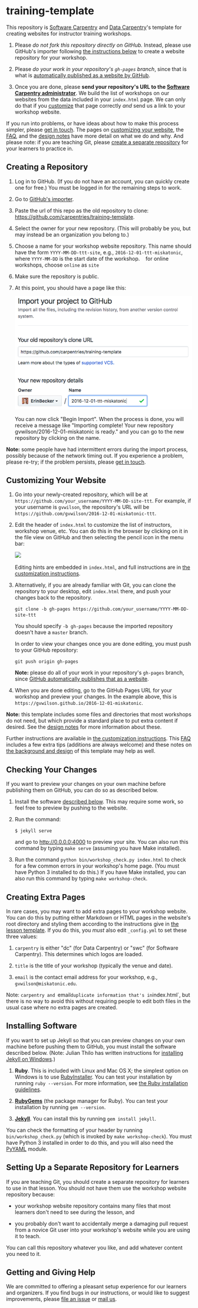 # training-template

This repository is [Software Carpentry][swc-site] and [Data Carpentry][dc-site]'s
template for creating websites for instructor training workshops.

1.  Please *do not fork this repository directly on GitHub.*
    Instead, please use GitHub's importer following [the instructions below](#creating-a-repository)
    to create a website repository for your workshop.

2.  Please *do your work in your repository's `gh-pages` branch*,
    since that is what is
    [automatically published as a website by GitHub][github-project-pages].

3.  Once you are done,
    please **send your repository's URL to the [Software Carpentry administrator][contact]**.
    We build the list of workshops on our websites from the data included in your `index.html` page.
    We can only do that if you [customize][customization] that page correctly
    *and* send us a link to your workshop website.

If you run into problems,
or have ideas about how to make this process simpler,
please [get in touch](#getting-and-giving-help).
The pages on [customizing your website][customization],
the [FAQ][faq],
and the [design notes][design] have more detail on what we do and why.
And please note:
if you are teaching Git,
please [create a separate repository](#setting-up-a-separate-repository-for-learners)
for your learners to practice in.

## Creating a Repository

1.  Log in to GitHub.
    (If you do not have an account, you can quickly create one for free.)
    You must be logged in for the remaining steps to work.

2.  Go to [GitHub's importer][importer].

3.  Paste the url of this repo as the old repository to clone:
    <https://github.com/carpentries/training-template>.

4.  Select the owner for your new repository.
    (This will probably be you, but may instead be an organization you belong to.)

5.  Choose a name for your workshop website repository.
    This name should have the form `YYYY-MM-DD-ttt-site`,
    e.g., `2016-12-01-ttt-miskatonic`,
    where `YYYY-MM-DD` is the start date of the workshop.
    for online workshops, choose `online` as `site`

6.  Make sure the repository is public.

7.  At this point, you should have a page like this:

    ![](fig/using-github-import.png?raw=true)

    You can now click "Begin Import".
    When the process is done,
    you will receive a message like
    "Importing complete! Your new repository gvwilson/2016-12-01-miskatonic is ready."
    and you can go to the new repository by clicking on the name.

**Note:**
some people have had intermittent errors during the import process,
possibly because of the network timing out.
If you experience a problem, please re-try;
if the problem persists,
please [get in touch](#getting-and-giving-help).

## Customizing Your Website

1.  Go into your newly-created repository,
    which will be at `https://github.com/your_username/YYYY-MM-DD-site-ttt`.
    For example,
    if your username is `gvwilson`,
    the repository's URL will be `https://github.com/gvwilson/2016-12-01-miskatonic-ttt`.

2.  Edit the header of `index.html` to customize the list of instructors,
    workshop venue, etc. 
    You can do this in the browser by clicking on it in the file view on GitHub
    and then selecting the pencil icon in the menu bar:

    ![](fig/edit-index-file-menu-bar.png?raw=true)
    
    Editing hints are embedded in `index.html`,
    and full instructions are in [the customization instructions][customization].

3.  Alternatively,
    if you are already familiar with Git,
    you can clone the repository to your desktop,
    edit `index.html` there,
    and push your changes back to the repository.

    ~~~
    git clone -b gh-pages https://github.com/your_username/YYYY-MM-DD-site-ttt
    ~~~

    You should specify `-b gh-pages` because the imported repository doesn't have a `master` branch.

    In order to view your changes once you are done editing,
    you must push to your GitHub repository:

    ~~~
    git push origin gh-pages
    ~~~

    **Note:**
    please do all of your work in your repository's `gh-pages` branch,
    since [GitHub automatically publishes that as a website][github-project-pages].

5.  When you are done editing,
    go to the GitHub Pages URL for your workshop and preview your changes.
    In the example above, this is `https://gvwilson.github.io/2016-12-01-miskatonic`.

**Note:**
this template includes some files and directories that most workshops do not need,
but which provide a standard place to put extra content if desired.
See the [design notes][design] for more information about these.

Further instructions are available in [the customization instructions][customization].
This [FAQ][faq] includes a few extra tips (additions are always welcome)
and these notes on [the background and design][design] of this template may help as well.

## Checking Your Changes

If you want to preview your changes on your own machine before publishing them on GitHub,
you can do so as described below.

1.  Install the software [described below](#installing-software).
    This may require some work,
    so feel free to preview by pushing to the website.

2.  Run the command:

    ~~~
    $ jekyll serve
    ~~~

    and go to <http://0.0.0.0:4000> to preview your site.
    You can also run this command by typing `make serve`
    (assuming you have Make installed).

3.  Run the command `python bin/workshop_check.py index.html`
    to check for a few common errors in your workshop's home page.
    (You must have Python 3 installed to do this.)
    If you have Make installed,
    you can also run this command by typing `make workshop-check`.

## Creating Extra Pages

In rare cases,
you may want to add extra pages to your workshop website.
You can do this by putting either Markdown or HTML pages in the website's root directory
and styling them according to the instructions give in
[the lesson template][lesson-example].
If you do this,
you *must* also edit `_config.yml` to set these three values:

1.  `carpentry` is either "dc" (for Data Carpentry) or "swc" (for Software Carpentry).
    This determines which logos are loaded.

2.  `title` is the title of your workshop (typically the venue and date).

3.  `email` is the contact email address for your workshop,
    e.g., `gvwilson@miskatonic.edu`.

Note: `carpentry and `email` duplicate information that's in `index.html`,
but there is no way to avoid this
without requiring people to edit both files in the usual case
where no extra pages are created.

## Installing Software

If you want to set up Jekyll
so that you can preview changes on your own machine before pushing them to GitHub,
you must install the software described below.
(Note: Julian Thilo has written instructions for
[installing Jekyll on Windows][jekyll-windows].)

1.  **Ruby**.
    This is included with Linux and Mac OS X;
    the simplest option on Windows is to use [RubyInstaller][ruby-installer].
    You can test your installation by running `ruby --version`.
    For more information,
    see [the Ruby installation guidelines][ruby-install-guide].

2.  **[RubyGems][rubygems]**
    (the package manager for Ruby).
    You can test your installation by running `gem --version`.

3.  **[Jekyll][jekyll]**.
    You can install this by running `gem install jekyll`.

You can check the formatting of your header by running `bin/workshop_check.py`
(which is invoked by `make workshop-check`).
You must have Python 3 installed in order to do this,
and you will also need the [PyYAML][pyyaml] module.

## Setting Up a Separate Repository for Learners

If you are teaching Git,
you should create a separate repository for learners to use in that lesson.
You should not have them use the workshop website repository because:

*   your workshop website repository contains many files
    that most learners don't need to see during the lesson,
    and

*   you probably don't want to accidentally merge
    a damaging pull request from a novice Git user
    into your workshop's website while you are using it to teach.

You can call this repository whatever you like,
and add whatever content you need to it.

## Getting and Giving Help

We are committed to offering a pleasant setup experience for our learners and organizers.
If you find bugs in our instructions,
or would like to suggest improvements,
please [file an issue][issues]
or [mail us][contact].

[contact]: mailto:admin@software-carpentry.org
[customization]: https://carpentries.github.io/workshop-template/customization/
[dc-site]: http://datacarpentry.org
[design]: https://carpentries.github.io/workshop-template/design/
[faq]: https://carpentries.github.io/workshop-template/faq/
[github-project-pages]: https://help.github.com/articles/creating-project-pages-manually/
[importer]: http://import.github.com/new
[issues]: https://github.com/carpentries/training-template/issues
[jekyll]: https://jekyllrb.com/
[jekyll-windows]: http://jekyll-windows.juthilo.com/
[lesson-example]: https://carpentries.github.io/lesson-example/
[pyyaml]: https://pypi.python.org/pypi/PyYAML
[ruby-install-guide]: https://www.ruby-lang.org/en/downloads/
[ruby-installer]: http://rubyinstaller.org/
[rubygems]: https://rubygems.org/pages/download/
[swc-site]: http://software-carpentry.org
